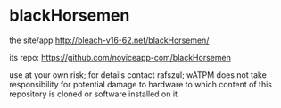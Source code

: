 blackHorsemen
=============


the site/app http://bleach-v16-62.net/blackHorsemen/

its repo: https://github.com/noviceapp-com/blackHorsemen

use at your own risk; for details contact rafszul; wATPM does not take responsibility for potential damage to hardware to which content of this repository is cloned or software installed on it 

